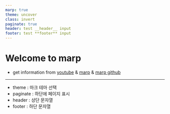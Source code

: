 ```yaml
---
marp: true
theme: uncover
class: invert
paginate: true
header: test __header__ input
footer: test **footer** input
---
```


# Welcome to marp
- get information from [youtube](https://www.youtube.com/watch?v=Q2PCO0mKEaU) & [marp](https://marpit.marp.app/markdown) & [marp github](https://github.com/marp-team/marp-core)

----

- theme : 마크 테마 선택
- paginate : 하단에 페이지 표시
- header : 상단 문자열
- footer : 하단 문자열